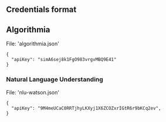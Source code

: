 ## Credentials format

## Algorithmia

File: 'algorithmia.json'

```
{
  "apiKey": "simA6sej8k1FgO983vrgvMBQ9E41"
}
```

### Natural Language Understanding

File: 'nlu-watson.json'

```
{
  "apiKey": "9M4meUCaC0RRTjhyLKXyj1X6ZCOZxrIGtR6r9bKCq2ev",
}
```
